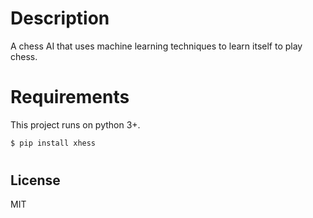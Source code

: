 # Description

A chess AI that uses machine learning techniques to learn itself to play chess.

# Requirements

This project runs on python 3+.

```sh
$ pip install xhess
```

#
License
----
MIT
